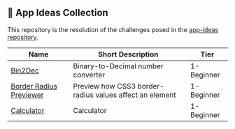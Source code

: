## :ledger: App Ideas Collection
 
This repository is the resolution of the challenges posed in the <a href="https://github.com/florinpop17/app-ideas" rel="external" target="_blank">app-ideas repository</a>.

| Name                                                                              | Short Description                                          | Tier       |
| --------------------------------------------------------------------------------- | ---------------------------------------------------------- | ---------- |
| [Bin2Dec](./Bin2Dec)                                                              | Binary-to-Decimal number converter                         | 1-Beginner |
| [Border Radius Previewer](./Border-Radius-Previewer)                              | Preview how CSS3 border-radius values affect an element    | 1-Beginner |
| [Calculator](./Calculator)                                                        | Calculator                                                 | 1-Beginner |
